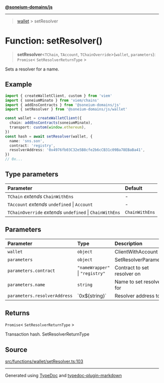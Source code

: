 [**@soneium-domains/js**](../README.md)

---

> [wallet](README.md) > setResolver

# Function: setResolver()

> **setResolver**\<`TChain`, `TAccount`, `TChainOverride`\>(`wallet`, `parameters`): `Promise`\< `SetResolverReturnType` \>

Sets a resolver for a name.

## Example

```ts
import { createWalletClient, custom } from 'viem'
import { soneiumMinato } from 'viem/chains'
import { addEnsContracts } from '@soneium-domains/js'
import { setResolver } from '@soneium-domains/js/wallet'

const wallet = createWalletClient({
  chain: addEnsContracts(soneiumMinato),
  transport: custom(window.ethereum),
})
const hash = await setResolver(wallet, {
  name: 'sns.son',
  contract: 'registry',
  resolverAddress: '0x4976fb03C32e5B8cfe2b6cCB31c09Ba78EBaBa41',
})
// 0x...
```

## Type parameters

| Parameter                                                | Default        |
| :------------------------------------------------------- | :------------- |
| `TChain` _extends_ `ChainWithEns`                        | -              |
| `TAccount` _extends_ `undefined` \| `Account`            | -              |
| `TChainOverride` _extends_ `undefined` \| `ChainWithEns` | `ChainWithEns` |

## Parameters

| Parameter                    | Type                            | Description                 |
| :--------------------------- | :------------------------------ | :-------------------------- |
| `wallet`                     | `object`                        | ClientWithAccount           |
| `parameters`                 | `object`                        | SetResolverParameters       |
| `parameters.contract`        | `"nameWrapper"` \| `"registry"` | Contract to set resolver on |
| `parameters.name`            | `string`                        | Name to set resolver for    |
| `parameters.resolverAddress` | \`0x$\{string}\`                | Resolver address to set     |

## Returns

`Promise`\< `SetResolverReturnType` \>

Transaction hash. SetResolverReturnType

## Source

[src/functions/wallet/setResolver.ts:103](https://github.com/soneium-domains/soneium-domains-js/tree/main/src/functions/wallet/setResolver.ts#L103)

---

Generated using [TypeDoc](https://typedoc.org/) and [typedoc-plugin-markdown](https://www.npmjs.com/package/typedoc-plugin-markdown)
